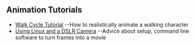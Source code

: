 ## Animation Tutorials
* [Walk Cycle Tutorial](http://www.angryanimator.com/word/2010/11/26/tutorial-2-walk-cycle/)
	--How to realistically animate a walking character
* [Using Linux and a DSLR Camera](http://www.kevinboone.net/stopmotionlinux.html)
	--Advice about setup, command line software to turn frames into a movie

